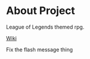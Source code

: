 # About Project
League of Legends themed rpg.

[Wiki](https://github.com/Nosajool/League-Of-Valor/wiki)

Fix the flash message thing